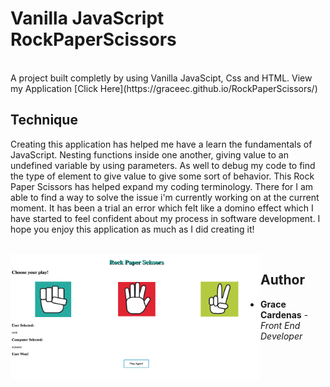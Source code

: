 # Vanilla JavaScript RockPaperScissors

<br>
A project built completly by using Vanilla JavaScipt, Css and HTML.
View my Application [Click Here](https://graceec.github.io/RockPaperScissors/)

## Technique
Creating this application has helped me have a learn the fundamentals of JavaScript. Nesting functions inside one another, giving 
value to an undefined variable by using parameters. As well to debug my code to find the type of element to give value to give some sort of behavior.
This Rock Paper Scissors has helped expand my coding terminology. There for I am able to find a way to solve the issue i'm currently working on at the current moment. It has been a trial an error which felt like a domino effect which I have started to feel confident about my process in software development. I hope you enjoy this application as much as I did creating it!



<br>

<img src ='game image.png' img align='left' width='400' height='200'>

## Author
* **Grace Cardenas** - *Front End Developer* 
